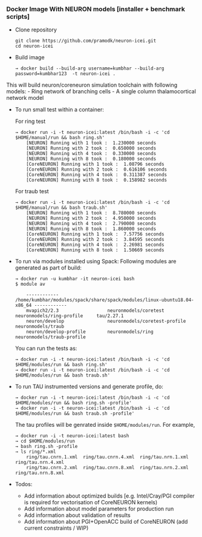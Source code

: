 ### Docker Image With NEURON models [installer + benchmark scripts]


- Clone repository

    ```
    git clone https://github.com/pramodk/neuron-icei.git
    cd neuron-icei
    ```

- Build image

    ```
    → docker build --build-arg username=kumbhar --build-arg password=kumbhar123  -t neuron-icei .
    ```

This will build neuron/coreneuron simulation toolchain with following models:
	- Ring network of branching cells
	- A single column thalamocortical network model


- To run small test within a container:

	 For ring test

    ```
    → docker run -i -t neuron-icei:latest /bin/bash -i -c 'cd $HOME/manual/run && bash ring.sh'
		[NEURON] Running with 1 took :  1.230000 seconds
		[NEURON] Running with 2 took :  0.650000 seconds
		[NEURON] Running with 4 took :  0.330000 seconds
		[NEURON] Running with 8 took :  0.180000 seconds
		[CoreNEURON] Running with 1 took :  1.08796 seconds
		[CoreNEURON] Running with 2 took :  0.616106 seconds
		[CoreNEURON] Running with 4 took :  0.311387 seconds
		[CoreNEURON] Running with 8 took :  0.158982 seconds
    ```

    For traub test

    ```
    → docker run -i -t neuron-icei:latest /bin/bash -i -c 'cd $HOME/manual/run && bash traub.sh'
		[NEURON] Running with 1 took :  8.780000 seconds
		[NEURON] Running with 2 took :  4.950000 seconds
		[NEURON] Running with 4 took :  2.790000 seconds
		[NEURON] Running with 8 took :  1.860000 seconds
		[CoreNEURON] Running with 1 took :  7.57756 seconds
		[CoreNEURON] Running with 2 took :  3.84595 seconds
		[CoreNEURON] Running with 4 took :  2.26981 seconds
		[CoreNEURON] Running with 8 took :  1.50669 seconds
    ```

- To run via modules installed using Spack:
	Following modules are generated as part of build:

	```
	→ docker run -u kumbhar -it neuron-icei bash
	$ module av

		------------ /home/kumbhar/modules/spack/share/spack/modules/linux-ubuntu18.04-x86_64 ------------
		mvapich2/2.3                  neuronmodels/coretest         neuronmodels/ring-profile     tau/2.27.1
		neuron/develop                neuronmodels/coretest-profile neuronmodels/traub
		neuron/develop-profile        neuronmodels/ring             neuronmodels/traub-profile
	```

	You can run the tests as:

	```
	→ docker run -i -t neuron-icei:latest /bin/bash -i -c 'cd $HOME/modules/run && bash ring.sh'
	→ docker run -i -t neuron-icei:latest /bin/bash -i -c 'cd $HOME/modules/run && bash traub.sh'
	```

- To run TAU instrumented versions and generate profile, do:

	```
	→ docker run -i -t neuron-icei:latest /bin/bash -i -c 'cd $HOME/modules/run && bash ring.sh -profile'
	→ docker run -i -t neuron-icei:latest /bin/bash -i -c 'cd $HOME/modules/run && bash traub.sh -profile'
	```

	The tau profiles will be genrated inside `$HOME/modules/run`. For example,

	```
	→ docker run -i -t neuron-icei:latest bash
	→ cd $HOME/modules/run
	→ bash ring.sh -profile
	→ ls ring/*.xml
		ring/tau.cnrn.1.xml  ring/tau.cnrn.4.xml  ring/tau.nrn.1.xml  ring/tau.nrn.4.xml
		ring/tau.cnrn.2.xml  ring/tau.cnrn.8.xml  ring/tau.nrn.2.xml  ring/tau.nrn.8.xml
	```

- Todos:
	-  	Add information about optimized builds [e.g. Intel/Cray/PGI compiler is required for vectorisation of CoreNEURON kernels)
	-  Add information about model parameters for production run
	-  Add information about validation of results
	-  Add information about PGI+OpenACC build of CoreNEURON (add current constraints / WIP)
